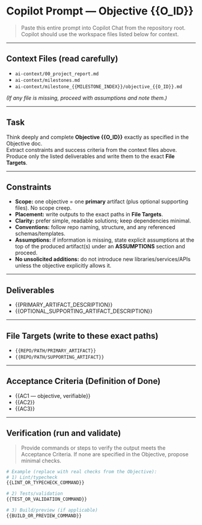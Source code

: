 # Copilot Prompt — Objective {{O_ID}}

> Paste this entire prompt into Copilot Chat from the repository root.  
> Copilot should use the workspace files listed below for context.

---

## Context Files (read carefully)
- `ai-context/00_project_report.md`
- `ai-context/milestones.md`
- `ai-context/milestone_{{MILESTONE_INDEX}}/objective_{{O_ID}}.md`

*(If any file is missing, proceed with assumptions and note them.)*

---

## Task
Think deeply and complete **Objective {{O_ID}}** exactly as specified in the Objective doc.  
Extract constraints and success criteria from the context files above. Produce only the listed deliverables and write them to the exact **File Targets**.

---

## Constraints
- **Scope:** one objective = one **primary** artifact (plus optional supporting files). No scope creep.
- **Placement:** write outputs to the exact paths in **File Targets**.
- **Clarity:** prefer simple, readable solutions; keep dependencies minimal.
- **Conventions:** follow repo naming, structure, and any referenced schemas/templates.
- **Assumptions:** if information is missing, state explicit assumptions at the top of the produced artifact(s) under an **ASSUMPTIONS** section and proceed.
- **No unsolicited additions:** do not introduce new libraries/services/APIs unless the objective explicitly allows it.

---

## Deliverables
- {{PRIMARY_ARTIFACT_DESCRIPTION}}
- {{OPTIONAL_SUPPORTING_ARTIFACT_DESCRIPTION}}

---

## File Targets (write to these exact paths)
- `{{REPO/PATH/PRIMARY_ARTIFACT}}`
- `{{REPO/PATH/SUPPORTING_ARTIFACT}}`

---

## Acceptance Criteria (Definition of Done)
- {{AC1 — objective, verifiable}}
- {{AC2}}
- {{AC3}}

---

## Verification (run and validate)
> Provide commands or steps to verify the output meets the Acceptance Criteria. If none are specified in the Objective, propose minimal checks.

```bash
# Example (replace with real checks from the Objective):
# 1) Lint/typecheck
{{LINT_OR_TYPECHECK_COMMAND}}

# 2) Tests/validation
{{TEST_OR_VALIDATION_COMMAND}}

# 3) Build/preview (if applicable)
{{BUILD_OR_PREVIEW_COMMAND}}
